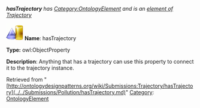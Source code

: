 ___hasTrajectory__ has [Category:OntologyElement](../../Category/OntologyElement.md "Category:OntologyElement") and is an [element of](../../Property/ElementOf.md "Property:ElementOf") [Trajectory](../../Submissions/Trajectory.md "Submissions:Trajectory")_


  




[![ObjectProperty](../../images/thumb/c/c3/ObjectProperty.gif/45px-ObjectProperty.gif)](../../Image/ObjectProperty.gif.md "ObjectProperty")
__Name__: hasTrajectory 


__Type:__ owl:ObjectProperty 


__Description__: Anything that has a trajectory can use this property to connect it to the trajectory instance. 





Retrieved from "[http://ontologydesignpatterns.org/wiki/Submissions:Trajectory/hasTrajectory](../../Submissions/Pollution/hasTrajectory.md)"
 [Category](http://ontologydesignpatterns.org/wiki/Special:Categories "Special:Categories"): [OntologyElement](../../Category/OntologyElement.md "Category:OntologyElement")